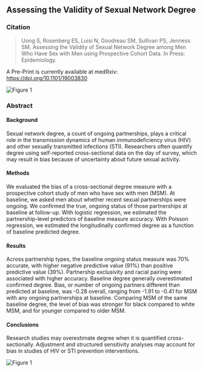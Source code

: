 ## Assessing the Validity of Sexual Network Degree


### Citation

> Uong S, Rosenberg ES, Luisi N, Goodreau SM, Sullivan PS, Jenness SM. Assessing the Validity of Sexual Network Degree among Men Who Have Sex with Men using Prospective Cohort Data. In Press: Epidemiology. 

A Pre-Print is currently available at medRxiv: https://doi.org/10.1101/19003830

![Figure 1](https://github.com/EpiModel/NetStats/blob/master/Analyses/Fig1.jpg)

### Abstract

#### Background 	
Sexual network degree, a count of ongoing partnerships, plays a critical role in the transmission dynamics of human immunodeficiency virus (HIV) and other sexually transmitted infections (STI). Researchers often quantify degree using self-reported cross-sectional data on the day of survey, which may result in bias because of uncertainty about future sexual activity. 

#### Methods 	
We evaluated the bias of a cross-sectional degree measure with a prospective cohort study of men who have sex with men (MSM). At baseline, we asked men about whether recent sexual partnerships were ongoing. We confirmed the true, ongoing status of those partnerships at baseline at follow-up. With logistic regression, we estimated the partnership-level predictors of baseline measure accuracy. With Poisson regression, we estimated the longitudinally confirmed degree as a function of baseline predicted degree.

#### Results 	
Across partnership types, the baseline ongoing status measure was 70% accurate, with higher negative predictive value (91%) than positive predictive value (39%). Partnership exclusivity and racial pairing were associated with higher accuracy. Baseline degree generally overestimated confirmed degree. Bias, or number of ongoing partners different than predicted at baseline, was -0.28 overall, ranging from -1.91 to -0.41 for MSM with any ongoing partnerships at baseline. Comparing MSM of the same baseline degree, the level of bias was stronger for black compared to white MSM, and for younger compared to older MSM. 

#### Conclusions 	
Research studies may overestimate degree when it is quantified cross-sectionally. Adjustment and structured sensitivity analyses may account for bias in studies of HIV or STI prevention interventions.

![Figure 1](https://github.com/EpiModel/NetStats/blob/master/Analyses/Fig2.jpg)

